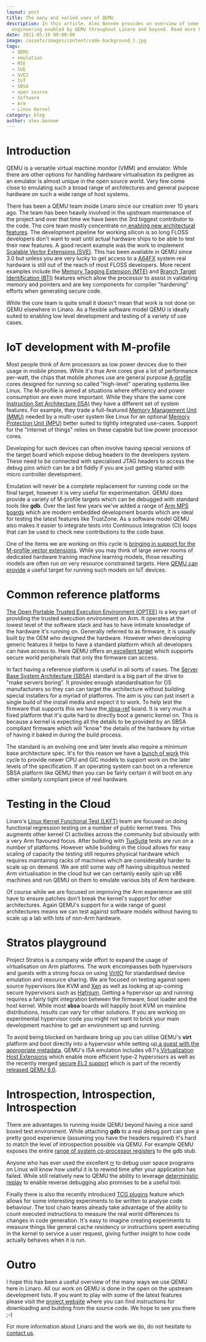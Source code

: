 ```yaml
---
layout: post
title: The many and varied uses of QEMU
description: In this article, Alex Bennée provides an overview of some of the
  engineering enabled by QEMU throughout Linaro and beyond. Read more here!
date: 2021-05-18 09:00:00
image: /assets/images/content/code-background_1.jpg
tags:
  - QEMU
  - emulation
  - MTE
  - SVE
  - SVE2
  - IoT
  - SBSA
  - open source
  - Software
  - Arm
  - Linux Kernel
category: blog
author: alex.bennee
---
```

# Introduction

QEMU is a versatile virtual machine monitor (VMM) and emulator. While there are other options for handling hardware virtualisation its pedigree as an emulator is almost unique in the open source world. Very few come close to emulating such a broad range of architectures and general purpose hardware on such a wide range of host systems.

There has been a QEMU team inside Linaro since our creation over 10 years ago. The team has been heavily involved in the upstream maintenance of the project and over that time we have been the 3rd biggest contributor to the code. The core team mostly concentrate on[ enabling new architectural features](https://projects.linaro.org/browse/QEMU-241). The development pipeline for working silicon is so long FLOSS developers don't want to wait until actual hardware ships to be able to test their new features. A good recent example was the work to implement [Scalable Vector Extensions (SVE)](https://www.linaro.org/blog/sve-in-qemu-linux-user/). This has been available in QEMU since 3.0 but unless you are very lucky to get access to a [A64FX](https://www.fujitsu.com/global/products/computing/servers/supercomputer/a64fx/) system real hardware is still out of the reach of most FLOSS developers. More recent examples include the [Memory Tagging Extension (MTE)](https://wiki.qemu.org/ChangeLog/5.1#Arm) and [Branch Target Identification (BTI)](https://wiki.qemu.org/ChangeLog/5.2#Arm) features which allow the processor to assist in validating memory and pointers and are key components for compiler "hardening" efforts when generating secure code.

While the core team is quite small it doesn't mean that work is not done on QEMU elsewhere in Linaro. As a flexible software model QEMU is ideally suited to enabling low level development and testing of a variety of use cases.

# IoT development with M-profile

Most people think of Arm processors as low power devices due to their usage in mobile phones. While it's true Arm cores give a lot of performance per-watt, the chips that mobile phones use are general purpose [A-profile](https://developer.arm.com/architectures/cpu-architecture) cores designed for running so called "high-level" operating systems like Linux. The M-profile is aimed at situations
where efficiency and power consumption are even more important. While they share the same core [Instruction Set Architecture (ISA)](https://developer.arm.com/architectures/instruction-sets/base-isas) they have a different set of system features. For example, they trade a full-featured [Memory Management Unit (MMU)](https://en.wikipedia.org/wiki/Memory_management_unit) needed by a multi-user system like Linux for an optional [Memory Protection Unit (MPU)](https://developer.arm.com/documentation/ddi0337/h/memory-protection-unit/about-the-mpu) better suited to tightly integrated use-cases. Support for the "internet of things" relies on these capable but low power processor cores.

Developing for such devices can often involve having special versions of the target board which expose debug headers to the developers system. These need to be connected with specialised JTAG headers to access the debug pins which can be a bit fiddly if you are just getting started with micro controller development.

Emulation will never be a complete replacement for running code on the final target, however it is very useful for experimentation. QEMU does provide a variety of M-profile targets which can be debugged with standard tools like **gdb**. Over the last few years we've added a range of [Arm MPS boards](https://qemu.readthedocs.io/en/latest/system/arm/mps2.html) which are modern embedded development boards which are ideal for testing the latest features like TrustZone. As a software model QEMU also makes it easier to integrate tests into Continuous Integration (CI) loops that can be used to check new contributions to the code base.

One of the items we are working on this cycle is [bringing in support for the M-profile vector extensions](https://projects.linaro.org/browse/QEMU-406). While you may think of large server rooms of dedicated hardware training machine learning models,  those resulting models are often run on very resource constrained targets. Here [QEMU can provide](https://projects.linaro.org/browse/AI-57) a useful target for running such models on IoT devices.

# Common reference platforms

[The Open Portable Trusted Execution Environment (OPTEE)](https://www.op-tee.org/) is a key part of providing the trusted execution environment on Arm. It operates at the lowest level of the software stack and has to have intimate knowledge of the hardware it's running on. Generally referred to as firmware, it is usually built by the OEM who designed the hardware. However when developing generic features it helps to have a standard platform which all developers can have access to. Here QEMU offers an[ excellent target](https://optee.readthedocs.io/en/latest/building/devices/qemu.html) which supports secure world peripherals that only the
firmware can access.

In fact having a reference platform is useful in all sorts of cases. The [Server Base System Architecture (SBSA)](https://developer.arm.com/documentation/den0029/latest) standard is a big part of the drive to "make servers boring". It provides enough standardisation for OS manufacturers so they can can target the architecture without building special installers for a myriad of platforms. The aim is you can just insert a single build of the install media and expect it to work. To help test the firmware that supports this we have the[ sbsa-ref](https://qemu.readthedocs.io/en/latest/system/arm/sbsa.html) board. It is very much a fixed platform that it's quite hard to directly boot a generic kernel on. This is because a kernel is expecting all the details to be provided by an SBSA compliant firmware which will "know" the details of the hardware by virtue of having it baked in during the build process.

The standard is an evolving one and later levels also require a minimum base architecture spec. It's for this reason we have a [bunch of work](https://projects.linaro.org/browse/QEMU-418) this cycle to provide newer CPU and GIC models to support work on the later levels of the specification. If an operating system can boot on a reference SBSA platform like QEMU then you can be fairly
certain it will boot on any other similarly compliant piece of real hardware.

# Testing in the Cloud

Linaro's [Linux Kernel Functional Test (LKFT)](https://lkft.linaro.org/about/) team are focused on doing functional regression testing on a number of public kernel trees. This augments other kernel CI activities across the community but obviously with a very Arm flavoured focus. After building with [TuxSuite](https://tuxsuite.com/) tests are run on a number of platforms. However while building in the cloud allows for easy scaling of capacity the testing still requires physical hardware which requires maintaining racks of machines which are considerably harder to scale up on demand. We are still some way off having ubiquitous nested Arm virtualisation in the cloud but we can certainly easily spin up x86 machines and run QEMU on them to emulate various bits of Arm hardware.

Of course while we are focused on improving the Arm experience we still have to ensure patches don't break the kernel's support for other architectures. Again QEMU's support for a wide range of guest architectures means we can test against software models without having to scale up a lab with lots of non-Arm hardware.

# Stratos playground

Project Stratos is a company wide effort to expand the usage of virtualisation on Arm platforms. The work encompasses both hypervisors and guests with a strong focus on using [VirtIO](https://www.linaro.org/blog/virtio-work/) for standardised device emulation and resource sharing. We are focused on testing against open source hypervisors like KVM and [Xen](https://xenproject.org/) as well as looking at up-coming secure hypervisors such as [Hafnium](https://review.trustedfirmware.org/plugins/gitiles/hafnium/hafnium/+/HEAD/docs/Architecture.md). Getting a hypervisor up and running requires a fairly tight integration between the firmware, boot loader and the host kernel. While most **sbsa** boards will happily boot
KVM on mainline distributions, results can vary for other solutions. If you are working on experimental hypervisor code you might not want to brick your main development machine to get an environment up and running.

To avoid being blocked on hardware bring up you can utilise QEMU's **virt** platform and boot directly into a hypervisor while setting up[ a guest with the appropriate metadata](https://qemu.readthedocs.io/en/latest/system/guest-loader.html). QEMU's ISA emulation includes v8.1's[ Virtualization Host Extensions](https://lwn.net/Articles/650524/) which enable more efficient type-2 hypervisors as well as the recently merged [secure EL2 support](https://gitlab.com/qemu-project/qemu/-/commit/48202c712412c803ddb56365c7bca322aa4e7506) which is part of the recently [released QEMU 6.0](https://www.qemu.org/2021/04/30/qemu-6-0-0/).

# Introspection, Introspection, Introspection

There are advantages to running inside QEMU beyond having a nice sand boxed test environment. While attaching **gdb** to a real debug port can give a pretty good experience (assuming you have the headers required) it's hard to match the level of introspection possible via QEMU. For example QEMU exposes the entire [range of system co-processor registers](https://developer.arm.com/documentation/ddi0595/2021-03?lang=en) to the gdb stub.

Anyone who has ever used the excellent [rr](https://rr-project.org/) to debug user space programs on Linux will know how useful it is to rewind time after your application has failed. While still relatively new to QEMU the ability to leverage [deterministic replay](https://wiki.qemu.org/Features/record-replay) to enable reverse debugging also promises to be a useful tool.

Finally there is also the recently introduced [TCG plugins](https://qemu.readthedocs.io/en/latest/devel/tcg-plugins.html) feature which allows for some interesting experiments to be written to analyse code behaviour. The tool chain teams already take advantage of the ability to count executed instructions to measure the real world differences to changes in code generation. It's easy to imagine creating experiments to measure things like general cache residency or instructions spent executing in the kernel to service a user request, giving further insight to how code actually behaves when it is run.

# Outro

I hope this has been a useful overview of the many ways we use QEMU here in Linaro. All our work on QEMU is done in the open on the upstream development lists. If you want to play with some of the latest features please visit the [project website](https://www.qemu.org/) where you can find instructions for downloading and building from the source code. We hope to see you there ;-)

For more information about Linaro and the work we do, do not hesitate to [contact us](https://www.linaro.org/contact/).